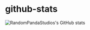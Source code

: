 # github-stats
![RandomPandaStudios's GitHub stats](https://github-readme-stats.vercel.app/api?username=anuraghazra&show_icons=true&theme=gradient)
